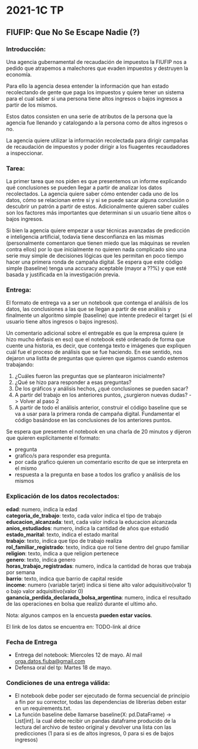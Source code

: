 # 2021-1C TP
## FIUFIP: Que No Se Escape Nadie (?)

### Introducción:
Una agencia gubernamental de recaudación de impuestos la FIUFIP nos a pedido que atrapemos a malechores 
que evaden impuestos y destruyen la economía.

Para ello la agencia desea entender la información que han estado recolectando de gente que paga los impuestos y quiere
tener un sistema para el cual saber si una persona tiene altos ingresos o bajos ingresos a partir de los mismos.

Estos datos consisten en una serie de atributos de la persona que la agencia fue llenando y catalogando a la persona 
como de altos ingresos o no.

La agencia quiere utilizar la información recolectada para dirigir campañas de recaudación de impuestos y poder dirigir
a los fiuagentes recaudadores a inspeccionar.

### Tarea:

La primer tarea que nos piden es que presentemos un informe explicando qué conclusiones se pueden
llegar a partir de analizar los datos recolectados. La agencia quiere saber cómo entender cada
uno de los datos, cómo se relacionan entre sí y si se puede sacar alguna conclusión o descubrir
un patrón a partir de estos. Adicionalmente quieren saber cuáles son los factores más importantes
que determinan si un usuario tiene altos o bajos ingresos.


Si bien la agencia quiere empezar a usar técnicas avanzadas de predicción e inteligencia artificial,
todavía tiene desconfianza en las mismas (personalmente comentaron que tienen miedo que las máquinas
se revelen contra ellos) por lo que inicialmente no quieren nada complicado sino una serie muy simple
de decisiones lógicas que les permitan en poco tiempo hacer una primera ronda de campaña digital. Se
espera que este código simple (baseline) tenga una accuracy aceptable (mayor a ??%) y que esté basada y justificada
en la investigación previa.


### Entrega:
El formato de entrega va a ser un notebook que contenga el análisis de los datos, las conclusiones a
las que se llegan a partir de ese análisis y finalmente un algoritmo simple (baseline) que intente
predecir el target (si el usuario tiene altos ingresos o bajos ingresos).


Un comentario adicional sobre el entregable es que la empresa quiere (e hizo mucho énfasis en eso)
que el notebook esté ordenado de forma que cuente una historia, es decir, que contenga texto e imágenes que
expliquen cuál fue el proceso de análisis que se fue haciendo. En ese sentido, nos dejaron una listita
de preguntas que quieren que sigamos cuando estemos trabajando:
1. ¿Cuáles fueron las preguntas que se plantearon inicialmente?
2. ¿Qué se hizo para responder a esas preguntas?
3. De los gráficos y análisis hechos, ¿qué conclusiones se pueden sacar?
4. A partir del trabajo en los anteriores puntos, ¿surgieron nuevas dudas? -> Volver al paso 2
5. A partir de todo el análisis anterior, construir el código baseline que se va a usar para la
primera ronda de campaña digital. Fundamentar el código basándose en las conclusiones de los
anteriores puntos.
   
Se espera que presenten el notebook en una charla de 20 minutos y dijeron que quieren explícitamente el formato:
- pregunta
- grafico/s para responder esa pregunta.
- por cada grafico quieren un comentario escrito de que se interpreta en el mismo
- respuesta a la pregunta en base a todos los grafico y análisis de los mismos

### Explicación de los datos recolectados:

**edad**: numero, indica la edad   
**categoria_de_trabajo**: texto, cada valor indica el tipo de trabajo  
**educacion_alcanzada**: text, cada valor indica la educacion alcanzada  
**anios_estudiados**: numero, indica la cantidad de años que estudió  
**estado_marital**: texto, indica el estado marital  
**trabajo**: texto, indica que tipo de trabajo realiza  
**rol_familiar_registrado**: texto, indica que rol tiene dentro del grupo familiar  
**religion**: texto, indica a que religion pertenece  
**genero**: texto, indica genero  
**horas_trabajo_registradas**: numero, indica la cantidad de horas que trabaja por semana  
**barrio**: texto, indica que barrio de capital reside  
**income**: numero (variable tarjet) indica si tiene alto valor adquisitivo(valor 1) o bajo
valor adquisitivo(valor 0)  
**ganancia_perdida_declarada_bolsa_argentina**: numero, indica el resultado de las operaciones 
en bolsa que realizó durante el ultimo año.  

Nota: algunos campos en la encuesta **pueden estar vacíos**.  

El link de los datos se encuentra en: TODO-link al drice


### Fecha de Entrega
- Entrega del notebook: Miercoles 12 de mayo. Al mail orga.datos.fiuba@gmail.com
- Defensa oral del tp: Martes 18 de mayo.

### Condiciones de una entrega válida:
- El notebook debe poder ser ejecutado de forma secuencial de principio a fin por su corrector, todas las dependencias 
  de librerías deben estar en un requirements.txt.
- La función baseline debe llamarse baseline(X: pd.DataFrame) -> List[int].
la cual debe recibir un pandas dataframe producido de la lectura del archivo de testeo original y devolver una lista
  con las predicciones (1 para si es de altos ingresos, 0 para si es de bajos ingresos)


